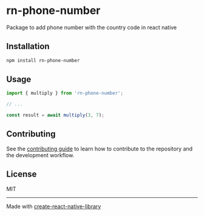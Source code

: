 # rn-phone-number

Package to add phone number with the country code in react native

## Installation

```sh
npm install rn-phone-number
```

## Usage

```js
import { multiply } from 'rn-phone-number';

// ...

const result = await multiply(3, 7);
```

## Contributing

See the [contributing guide](CONTRIBUTING.md) to learn how to contribute to the repository and the development workflow.

## License

MIT

---

Made with [create-react-native-library](https://github.com/callstack/react-native-builder-bob)
